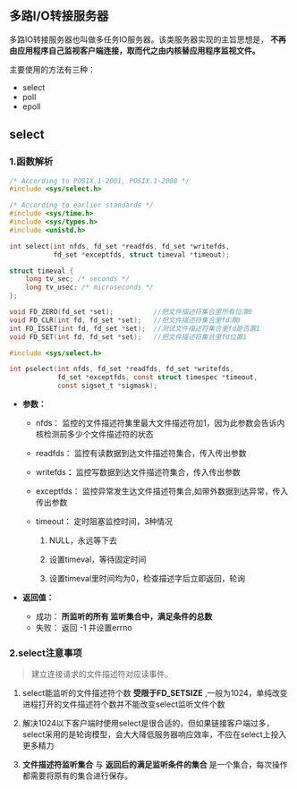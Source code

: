 ## 多路I/O转接服务器

多路IO转接服务器也叫做多任务IO服务器。该类服务器实现的主旨思想是， **不再由应用程序自己监视客户端连接，取而代之由内核替应用程序监视文件。**

主要使用的方法有三种：

+ select
+ poll
+ epoll



## select

### 1.函数解析

```c
/* According to POSIX.1-2001, POSIX.1-2008 */
#include <sys/select.h>

/* According to earlier standards */
#include <sys/time.h>
#include <sys/types.h>
#include <unistd.h>

int select(int nfds, fd_set *readfds, fd_set *writefds,
           fd_set *exceptfds, struct timeval *timeout);

struct timeval {
  	long tv_sec; /* seconds */
  	long tv_usec; /* microseconds */
};

void FD_ZERO(fd_set *set); 			//把文件描述符集合里所有位清0
void FD_CLR(int fd, fd_set *set); 	//把文件描述符集合里fd清0
int FD_ISSET(int fd, fd_set *set); 	//测试文件描述符集合里fd是否置1
void FD_SET(int fd, fd_set *set); 	//把文件描述符集合里fd位置1

#include <sys/select.h>

int pselect(int nfds, fd_set *readfds, fd_set *writefds,
            fd_set *exceptfds, const struct timespec *timeout,
            const sigset_t *sigmask);
```

+ **参数：**

  + nfds： 监控的文件描述符集里最大文件描述符加1，因为此参数会告诉内核检测前多少个文件描述符的状态

  + readfds： 监控有读数据到达文件描述符集合，传入传出参数

  + writefds： 监控写数据到达文件描述符集合，传入传出参数

  + exceptfds： 监控异常发生达文件描述符集合,如带外数据到达异常，传入传出参数

  + timeout： 定时阻塞监控时间，3种情况

    1. NULL，永远等下去

    2. 设置timeval，等待固定时间

    3. 设置timeval里时间均为0，检查描述字后立即返回，轮询

+ **返回值：**
  + 成功： **所监听的所有 监听集合中，满足条件的总数**
  + 失败： 返回 -1 并设置errno

### 2.select注意事项

> 建立连接请求的文件描述符对应读事件。

1. select能监听的文件描述符个数 **受限于FD_SETSIZE** ,一般为1024，单纯改变进程打开的文件描述符个数并不能改变select监听文件个数

2. 解决1024以下客户端时使用select是很合适的，但如果链接客户端过多，select采用的是轮询模型，会大大降低服务器响应效率，不应在select上投入更多精力
3. **文件描述符监听集合** 与 **返回后的满足监听条件的集合** 是一个集合，每次操作都需要将原有的集合进行保存。
